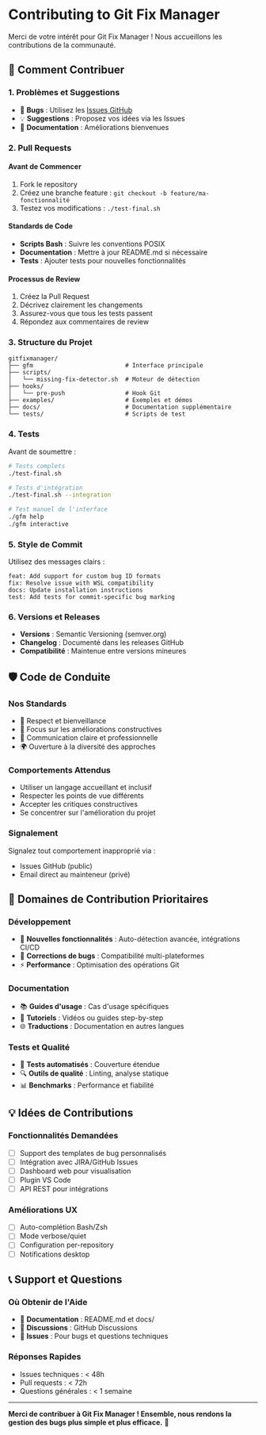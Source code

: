 # Contributing to Git Fix Manager

Merci de votre intérêt pour Git Fix Manager ! Nous accueillons les contributions de la communauté.

## 🚀 Comment Contribuer

### 1. Problèmes et Suggestions
- 🐛 **Bugs** : Utilisez les [Issues GitHub](https://github.com/RenZan/gitfixmanager/issues)
- 💡 **Suggestions** : Proposez vos idées via les Issues
- 📖 **Documentation** : Améliorations bienvenues

### 2. Pull Requests

#### Avant de Commencer
1. Fork le repository
2. Créez une branche feature : `git checkout -b feature/ma-fonctionnalité`
3. Testez vos modifications : `./test-final.sh`

#### Standards de Code
- **Scripts Bash** : Suivre les conventions POSIX
- **Documentation** : Mettre à jour README.md si nécessaire
- **Tests** : Ajouter tests pour nouvelles fonctionnalités

#### Processus de Review
1. Créez la Pull Request
2. Décrivez clairement les changements
3. Assurez-vous que tous les tests passent
4. Répondez aux commentaires de review

### 3. Structure du Projet

```
gitfixmanager/
├── gfm                          # Interface principale
├── scripts/
│   └── missing-fix-detector.sh  # Moteur de détection
├── hooks/
│   └── pre-push                 # Hook Git
├── examples/                    # Exemples et démos
├── docs/                        # Documentation supplémentaire
└── tests/                       # Scripts de test
```

### 4. Tests

Avant de soumettre :
```bash
# Tests complets
./test-final.sh

# Tests d'intégration
./test-final.sh --integration

# Test manuel de l'interface
./gfm help
./gfm interactive
```

### 5. Style de Commit

Utilisez des messages clairs :
```
feat: Add support for custom bug ID formats
fix: Resolve issue with WSL compatibility
docs: Update installation instructions
test: Add tests for commit-specific bug marking
```

### 6. Versions et Releases

- **Versions** : Semantic Versioning (semver.org)
- **Changelog** : Documenté dans les releases GitHub
- **Compatibilité** : Maintenue entre versions mineures

## 🛡️ Code de Conduite

### Nos Standards
- 🤝 Respect et bienveillance
- 🎯 Focus sur les améliorations constructives
- 💬 Communication claire et professionnelle
- 🌍 Ouverture à la diversité des approches

### Comportements Attendus
- Utiliser un langage accueillant et inclusif
- Respecter les points de vue différents
- Accepter les critiques constructives
- Se concentrer sur l'amélioration du projet

### Signalement
Signalez tout comportement inapproprié via :
- Issues GitHub (public)
- Email direct au mainteneur (privé)

## 🎯 Domaines de Contribution Prioritaires

### Développement
- 🔧 **Nouvelles fonctionnalités** : Auto-détection avancée, intégrations CI/CD
- 🐛 **Corrections de bugs** : Compatibilité multi-plateformes
- ⚡ **Performance** : Optimisation des opérations Git

### Documentation
- 📚 **Guides d'usage** : Cas d'usage spécifiques
- 🎥 **Tutoriels** : Vidéos ou guides step-by-step
- 🌐 **Traductions** : Documentation en autres langues

### Tests et Qualité
- 🧪 **Tests automatisés** : Couverture étendue
- 🔍 **Outils de qualité** : Linting, analyse statique
- 📊 **Benchmarks** : Performance et fiabilité

## 💡 Idées de Contributions

### Fonctionnalités Demandées
- [ ] Support des templates de bug personnalisés
- [ ] Intégration avec JIRA/GitHub Issues
- [ ] Dashboard web pour visualisation
- [ ] Plugin VS Code
- [ ] API REST pour intégrations

### Améliorations UX
- [ ] Auto-complétion Bash/Zsh
- [ ] Mode verbose/quiet
- [ ] Configuration per-repository
- [ ] Notifications desktop

## 📞 Support et Questions

### Où Obtenir de l'Aide
- 📖 **Documentation** : README.md et docs/
- 💬 **Discussions** : GitHub Discussions
- 🐛 **Issues** : Pour bugs et questions techniques

### Réponses Rapides
- Issues techniques : < 48h
- Pull requests : < 72h  
- Questions générales : < 1 semaine

---

**Merci de contribuer à Git Fix Manager ! Ensemble, nous rendons la gestion des bugs plus simple et plus efficace.** 🚀